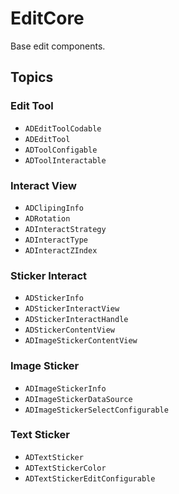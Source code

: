 #  EditCore

Base edit components.

## Topics

### Edit Tool

- ``ADEditToolCodable``
- ``ADEditTool``
- ``ADToolConfigable``
- ``ADToolInteractable``

### Interact View

- ``ADClipingInfo``
- ``ADRotation``
- ``ADInteractStrategy``
- ``ADInteractType``
- ``ADInteractZIndex``

### Sticker Interact

- ``ADStickerInfo``
- ``ADStickerInteractView``
- ``ADStickerInteractHandle``
- ``ADStickerContentView``
- ``ADImageStickerContentView``

### Image Sticker

- ``ADImageStickerInfo``
- ``ADImageStickerDataSource``
- ``ADImageStickerSelectConfigurable``

### Text Sticker

- ``ADTextSticker``
- ``ADTextStickerColor``
- ``ADTextStickerEditConfigurable``
